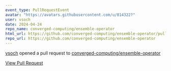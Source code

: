 ```yaml
---
event_type: PullRequestEvent
avatar: "https://avatars.githubusercontent.com/u/814322?"
user: vsoch
date: 2024-04-24
repo_name: converged-computing/ensemble-operator
html_url: https://github.com/converged-computing/ensemble-operator/pull/15
repo_url: https://github.com/converged-computing/ensemble-operator
---
```


<a href='https://github.com/vsoch' target='_blank'>vsoch</a> opened a pull request to <a href='https://github.com/converged-computing/ensemble-operator' target='_blank'>converged-computing/ensemble-operator</a>

<a href='https://github.com/converged-computing/ensemble-operator/pull/15' target='_blank'>View Pull Request</a>
